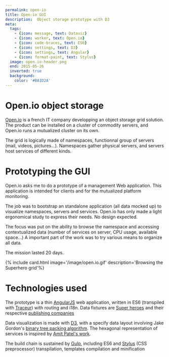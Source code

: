 ```yaml
---
permalink: open-io
title: Open-io GUI
description:  Object storage prototype with D3
meta:
  tags:
    - {icon: message, text: Dataviz}
    - {icon: worker, text: Open.io}
    - {icon: code-braces, text: ES6}
    - {icon: settings, text: D3}
    - {icon: settings, text: Angular}
    - {icon: format-paint, text: Stylus}
  image: open.io-header.png
  end: 2015-05-26
  inverted: true
  background:
    color: '#BA1D2A'
---
```


# Open.io object storage

[Open.io][openio] is a french IT company developping an object storage grid solution.
The product can be installed on a cluster of commodity servers, and Open.io runs a mutualized cluster on its own.

The grid is logically made of namespaces, functionnal group of servers (mail, videos, pictures\...).
Namespaces gather physical servers, and servers host services of different kinds.

# Prototyping the GUI

Open.io asks me to do a prototype of a management Web application.
This application is intended for clients and for the mutualized platform monitoring.

The job was to bootstrap an standalone application (all data mocked up) to visualize namespaces, servers and services.
Open.io has only made a light ergonomical study to express their needs. No design expected.

The focus was put on the ability to browse the namespace and accessing contextualized data (number of services on server, CPU usage, available space\...)
A important part of the work was to try various means to organize all data.

The mission lasted 20 days.

{% include card.html image='/image/open.io.gif' description='Browsing the Superhero grid'%}

# Technologies used

The prototype is a thin [AngularJS][angular] web application, written in ES6 (transpiled with [Traceur][traceur]) with routing and i18n.
Data fixtures are [Super heroes][superherodb] and their respective [publishing companies][comics-company]

Data visualization is made with [D3][d3], with a specify data layout involving Jake Gordon\'s [binary tree packing algorithm][bin-packing].
The hexagonal representation of services is inspired by [Amit Patel\'s work][hexagrid].

The build chain is sustained by [Gulp][gulp], including ES6 and [Stylus][stylus] (CSS preprocessor) transpilation, templates compilation and minification

[openio]: http://openio.io/
[angular]: https://angularjs.org/
[traceur]: https://github.com/google/traceur-compiler
[d3]: http://d3js.org/
[bin-packing]: https://github.com/jakesgordon/bin-packing
[stylus]: http://learnboost.github.io/stylus/
[gulp]: http://gulpjs.com/
[superherodb]: http://www.superherodb.com/
[comics-company]: http://en.wikipedia.org/wiki/List_of_comics_publishing_companies
[hexagrid]: http://www.redblobgames.com/grids/hexagons/
